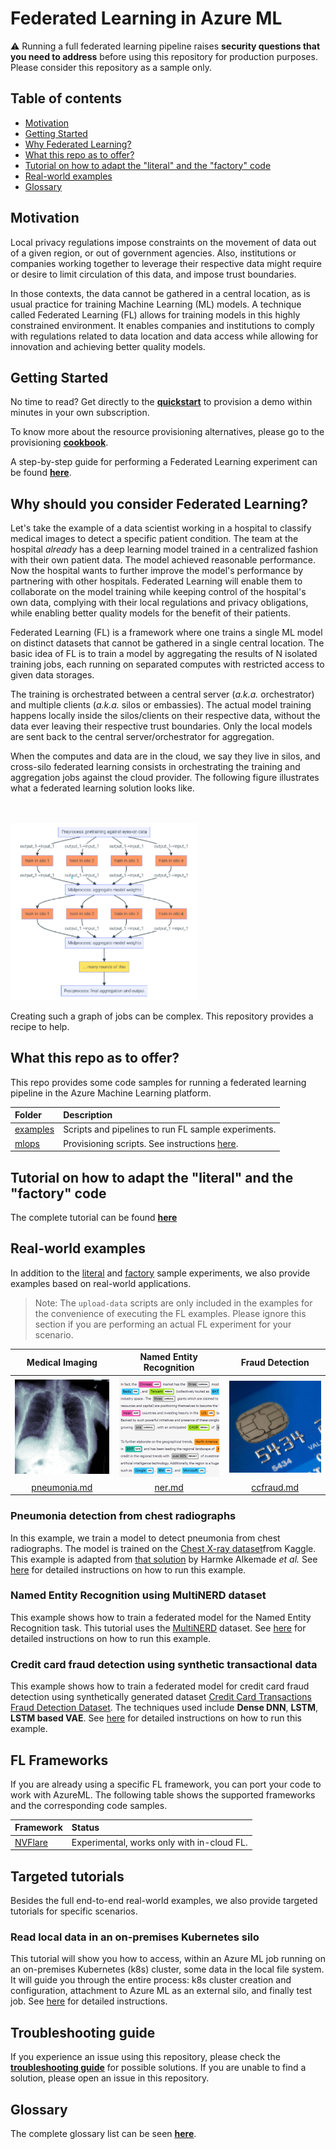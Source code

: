 # Federated Learning in Azure ML

:warning: Running a full federated learning pipeline raises **security questions that you need to address** before using this repository for production purposes. Please consider this repository as a sample only.


## Table of contents

- [Motivation](#motivation)
- [Getting Started](#getting-started)
- [Why Federated Learning?](#why-should-you-consider-federated-learning)
- [What this repo as to offer?](#what-this-repo-as-to-offer)
- [Tutorial on how to adapt the "literal" and the "factory" code](#tutorial-on-how-to-adapt-the-literal-and-the-factory-code)
- [Real-world examples](#real-world-examples)
- [Glossary](#glossary)

## Motivation

Local privacy regulations impose constraints on the movement of data out of a given region, or out of government agencies. Also, institutions or companies working together to leverage their respective data might require or desire to limit circulation of this data, and impose trust boundaries.

In those contexts, the data cannot be gathered in a central location, as is usual practice for training Machine Learning (ML) models. A technique called Federated Learning (FL) allows for training models in this highly constrained environment. It enables companies and institutions to comply with regulations related to data location and data access while allowing for innovation and achieving better quality models.

## Getting Started

No time to read? Get directly to the [**quickstart**](./quickstart.md) to provision a demo within minutes in your own subscription.

To know more about the resource provisioning alternatives, please go to the provisioning [**cookbook**](./provisioning/README.md). 

A step-by-step guide for performing a Federated Learning experiment can be found [**here**](./guide.md).

## Why should you consider Federated Learning?

Let's take the example of a data scientist working in a hospital to classify medical images to detect a specific patient condition. The team at the hospital _already_ has a deep learning model trained in a centralized fashion with their own patient data. The model achieved reasonable performance. Now the hospital wants to further improve the model's performance by partnering with other hospitals. Federated Learning will enable them to collaborate on the model training while keeping control of the hospital's own data, complying with their local regulations and privacy obligations, while enabling better quality models for the benefit of their patients.

Federated Learning (FL) is a framework where one trains a single ML model on distinct datasets that cannot be gathered in a single central location. The basic idea of FL is to train a model by aggregating the results of N isolated training jobs, each running on separated computes with restricted access to given data storages.

The training is orchestrated between a central server (_a.k.a._ orchestrator) and multiple clients (_a.k.a._ silos or embassies). The actual model training happens locally inside the silos/clients on their respective data, without the data ever leaving their respective trust boundaries. Only the local models are sent back to the central server/orchestrator for aggregation.

When the computes and data are in the cloud, we say they live in silos, and cross-silo federated learning consists in orchestrating the training and aggregation jobs against the cloud provider. The following figure illustrates what a federated learning solution looks like.

<br/><br/>
<img src="./pics/fl_fig.png" alt="Federated Learning Solution Figure" width="300">

Creating such a graph of jobs can be complex. This repository provides a recipe to help.

## What this repo as to offer?

This repo provides some code samples for running a federated learning pipeline in the Azure Machine Learning platform.

| Folder | Description |
| :--- | :--- |
| [examples](../examples) | Scripts and pipelines to run FL sample experiments. |
| [mlops](../mlops) | Provisioning scripts. See instructions [here](./provisioning/README.md). |


## Tutorial on how to adapt the "literal" and the "factory" code

The complete tutorial can be found [**here**](./literal-factory-tutorial.md)

## Real-world examples

In addition to the [literal](../examples/pipelines/fl_cross_silo_literal/) and [factory](../examples/pipelines/fl_cross_silo_factory/) sample experiments, we also provide examples based on real-world applications.

> Note: The `upload-data` scripts are only included in the examples for the convenience of executing the FL examples. Please ignore this section if you are performing an actual FL experiment for your scenario.

| Medical Imaging | Named Entity Recognition | Fraud Detection |
| :-: | :-: | :-: |
| [![](./pics/industry-medical-imaging.png)](./real-world-examples/pneumonia.md) | [![](./pics/industry-ner.png)](./real-world-examples/ner.md) | [![](./pics/industry-fraud-detection.png)](./real-world-examples/ccfraud.md) |
| [pneumonia.md](./real-world-examples/pneumonia.md) | [ner.md](./real-world-examples/ner.md) | [ccfraud.md](./real-world-examples/ccfraud.md) |

### Pneumonia detection from chest radiographs
In this example, we train a model to detect pneumonia from chest radiographs. The model is trained on the [Chest X-ray dataset](https://www.kaggle.com/datasets/paultimothymooney/chest-xray-pneumonia)from Kaggle. This example is adapted from [that solution](https://github.com/Azure/medical-imaging/tree/main/federated-learning) by Harmke Alkemade _et al._ See [here](./real-world-examples/pneumonia.md) for detailed instructions on how to run this example.

### Named Entity Recognition using MultiNERD dataset
This example shows how to train a federated model for the Named Entity Recognition task. This tutorial uses the [MultiNERD](https://github.com/Babelscape/multinerd/blob/master/README.md) dataset. See [here](./real-world-examples/ner.md) for detailed instructions on how to run this example.

### Credit card fraud detection using synthetic transactional data
This example shows how to train a federated model for credit card fraud detection using synthetically generated dataset [Credit Card Transactions Fraud Detection Dataset](https://www.kaggle.com/datasets/kartik2112/fraud-detection). The techniques used include **Dense DNN**, **LSTM**, **LSTM based VAE**. See [here](./real-world-examples/ccfraud.md) for detailed instructions on how to run this example.

## FL Frameworks

If you are already using a specific FL framework, you can port your code to work with AzureML. The following table shows the supported frameworks and the corresponding code samples.

| Framework | Status |
| :-- | :-- |
| [NVFlare](./docs/frameworks/nvflare.md) | Experimental, works only with in-cloud FL. |


## Targeted tutorials
Besides the full end-to-end real-world examples, we also provide targeted tutorials for specific scenarios.

### Read local data in an on-premises Kubernetes silo
This tutorial will show you how to access, within an Azure ML job running on an on-premises Kubernetes (k8s) cluster, some data in the local file system. It will guide you through the entire process: k8s cluster creation and configuration, attachment to Azure ML as an external silo, and finally test job. See [here](./targeted-tutorials/read-local-data-in-k8s-silo.md) for detailed instructions.

## Troubleshooting guide

If you experience an issue using this repository, please check the [**troubleshooting guide**](./tsg.md) for possible solutions. If you are unable to find a solution, please open an issue in this repository.

## Glossary

The complete glossary list can be seen [**here**](./glossary.md).
